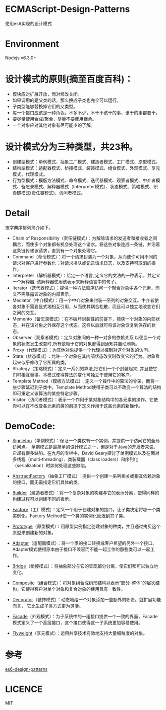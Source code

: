 # ECMAScript-Design-Patterns
使用es6实现的设计模式

# Environment
Nodejs v6.3.0+

# 设计模式的原则(摘至百度百科)：
- 模块应对扩展开放，而对修改关闭。
- 如果调用的是父类的话，那么换成子类也完全可以运行。
- 子类型能够替换掉它们的父类型。
- 每一个接口应该是一种角色，不多不少，不干不该干的事，该干的事都要干。
- 要尽量使用合成/聚合，尽量不要使用继承。
- 一个对象应对其他对象有尽可能少的了解。

# 设计模式分为三种类型，共23种。
- 创建型模式：单例模式、抽象工厂模式、建造者模式、工厂模式、原型模式。
- 结构型模式：适配器模式、桥接模式、装饰模式、组合模式、外观模式、享元模式、代理模式。
- 行为型模式：模版方法模式、命令模式、迭代器模式、观察者模式、中介者模式、备忘录模式、解释器模式（Interpreter模式）、状态模式、策略模式、职责链模式(责任链模式)、访问者模式。

# Detail
按字典序排列简介如下。
- Chain of Responsibility（责任链模式）：为解除请求的发送者和接收者之间耦合，而使多个对象都有机会处理这个请求。将这些对象连成一条链，并沿着这条链传递该请求，直到有一个对象处理它。
- Command（命令模式）：将一个请求封装为一个对象，从而使你可用不同的请求对客户进行参数化；对请求排队或记录请求日志，以及支持可取消的操作。
- Interpreter（解析器模式）：给定一个语言, 定义它的文法的一种表示，并定义一个解释器, 该解释器使用该表示来解释语言中的句子。
- Iterator（迭代器模式）：提供一种方法顺序访问一个聚合对象中各个元素，而又不需暴露该对象的内部表示。
- Mediator（中介模式）：用一个中介对象来封装一系列的对象交互。中介者使各对象不需要显式地相互引用，从而使其耦合松散，而且可以独立地改变它们之间的交互。
- Memento（备忘录模式）：在不破坏封装性的前提下，捕获一个对象的内部状态，并在该对象之外保存这个状态。这样以后就可将该对象恢复到保存的状态。
- Observer（观察者模式）：定义对象间的一种一对多的依赖关系,以便当一个对象的状态发生改变时,所有依赖于它的对象都得到通知并自动刷新。
- Proxy（代理模式）：为其他对象提供一个代理以控制对这个对象的访问。
- State（状态模式）：允许一个对象在其内部状态改变时改变它的行为。对象看起来似乎修改了它所属的类。
- Strategy（策略模式）：定义一系列的算法,把它们一个个封装起来, 并且使它们可相互替换。本模式使得算法的变化可独立于使用它的客户。
- Template Method（模板方法模式）：定义一个操作中的算法的骨架，而将一些步骤延迟到子类中。Template Method使得子类可以不改变一个算法的结构即可重定义该算法的某些特定步骤。
- Visitor（访问者模式）：表示一个作用于某对象结构中的各元素的操作。它使你可以在不改变各元素的类的前提下定义作用于这些元素的新操作。

# DemoCode:
- [Signleton](https://github.com/ryouaki/ECMAScript-Design-Patterns/blob/master/Signleton.js)（单例模式）：保证一个类仅有一个实例，并提供一个访问它的全局访问点。 单例模式是最简单的设计模式之一，但是对于Java的开发者来说，它却有很多缺陷。在九月的专栏中，David Geary探讨了单例模式以及在面对多线程（multi-threading）、类装载器（class loaders）和序列化（serialization）时如何处理这些缺陷。  
- [AbstractFactory](https://github.com/ryouaki/ECMAScript-Design-Patterns/blob/master/AbstractFactory.js)（抽象工厂模式）：提供一个创建一系列相关或相互依赖对象的接口，而无需指定它们具体的类。  
- [Builder](https://github.com/ryouaki/ECMAScript2016-Design-Patterns/blob/master/Builder.js)（建造者模式）：将一个复杂对象的构建与它的表示分离，使得同样的构建过程可以创建不同的表示。  
- [Factory](https://github.com/ryouaki/ECMAScript2016-Design-Patterns/blob/master/Factory.js)（工厂模式）：定义一个用于创建对象的接口，让子类决定将哪一个类实例化。Factory Method使一个类的实例化延迟到其子类。  
- [Prototype](https://github.com/ryouaki/ECMAScript2016-Design-Patterns/blob/master/Prototype.js)（原型模式）：用原型实例指定创建对象的种类，并且通过拷贝这个原型来创建新的对象。

- [Adapter](https://github.com/ryouaki/ECMAScript2016-Design-Patterns/blob/master/Adapter.js)（适配器模式）：将一个类的接口转换成客户希望的另外一个接口。Adapter模式使得原本由于接口不兼容而不能一起工作的那些类可以一起工作。
- [Bridge](https://github.com/ryouaki/ECMAScript2016-Design-Patterns/blob/master/Bridge.js)（桥接模式）：将抽象部分与它的实现部分分离，使它们都可以独立地变化。
- [Composite](https://github.com/ryouaki/ECMAScript2016-Design-Patterns/blob/master/Composite.js)（组合模式）：将对象组合成树形结构以表示“部分-整体”的层次结构。它使得客户对单个对象和复合对象的使用具有一致性。
- [Decorator](https://github.com/ryouaki/ECMAScript2016-Design-Patterns/blob/master/Decorator.js)（装饰模式）：动态地给一个对象添加一些额外的职责。就扩展功能而言， 它比生成子类方式更为灵活。
- [Facade](https://github.com/ryouaki/ECMAScript2016-Design-Patterns/blob/master/Facade.js)（外观模式）：为子系统中的一组接口提供一个一致的界面，Facade模式定义了一个高层接口，这个接口使得这一子系统更加容易使用。
- [Flyweight](https://github.com/ryouaki/ECMAScript2016-Design-Patterns/blob/master/Flyweight.js)（享元模式）：运用共享技术有效地支持大量细粒度的对象。

# 参考
[es6-design-patterns](https://github.com/loredanacirstea/es6-design-patterns)

# LICENCE
MIT